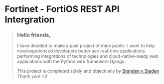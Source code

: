 # Fortinet - FortiOS REST API Intergration

> ### Hello friends,
> I have decided to make a past project of mine public. I want to help new/experienced developers better see real-time applications performing integrations of technologies and cloud-native-ready web applications with the Python web framework Django.
>
> This project is completed solely and objectively by [Branden v Staden](https://bcodelabs.com/)
> *Thank you! <3*
>
